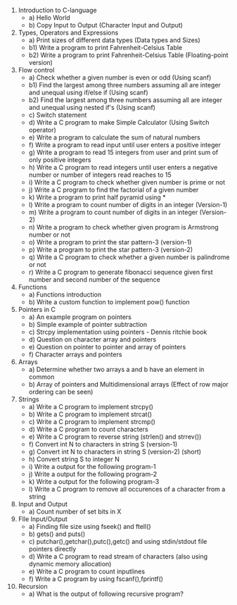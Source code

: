 1. Introduction to C-language
	* a) Hello World
	* b) Copy Input to Output (Character Input and Output)
2. Types, Operators and Expressions
	* a) Print sizes of different data types (Data types and Sizes)
	* b1) Write a program to print Fahrenheit-Celsius Table
	* b2) Write a program to print Fahrenheit-Celsius Table (Floating-point version)
3. Flow control
	* a) Check whether a given number is even or odd (Using scanf)
	* b1) Find the largest among three numbers assuming all are integer and unequal using if/else if (Using scanf)
	* b2) Find the largest among three numbers assuming all are integer and unequal using nested if's (Using scanf)
	* c) Switch statement
	* d) Write a C program to make Simple Calculator (Using Switch operator)
	* e) Write a program to calculate the sum of natural numbers
	* f) Write a program to read input until user enters a positive integer
	* g) Write a program to read 15 integers from user and print sum of only positive integers
	* h) Write a C program to read integers until user enters a negative number or number of integers read reaches to 15
	* i) Write a C program to check whether given number is prime or not
	* j) Write a C program to find the factorial of a given number
	* k) Write a program to print half pyramid using *
	* l) Write a program to count number of digits in an integer (Version-1)
	* m) Write a program to count number of digits in an integer (Version-2)
	* n) Write a program to check whether given program is Armstrong number or not
	* o) Write a program to print the star pattern-3 (version-1)
	* p) Write a program to print the star pattern-3 (version-2)
	* q) Write a C program to check whether a given number is palindrome or not
	* r) Write a C program to generate fibonacci sequence given first number and second number of the sequence
4. Functions
	* a) Functions introduction
	* b) Write a custom function to implement pow() function
5. Pointers in C
	* a) An example program on pointers
	* b) Simple example of pointer subtraction
	* c) Strcpy implementation using pointers - Dennis ritchie book
	* d) Question on character array and pointers
	* e) Question on pointer to pointer and array of pointers
	* f) Character arrays and pointers
6. Arrays
	* a) Determine whether two arrays a and b have an element in common
	* b) Array of pointers and Multidimensional arrays (Effect of row major ordering can be seen)
7. Strings
	* a) Write a C program to implement strcpy()
	* b) Write a C program to implement strcat()
	* c) Write a C program to implement strcmp()
	* d) Write a C program to count characters
	* e) Write a C program to reverse string (strlen() and strrev())
	* f) Convert int N to characters in string S (version-1)
	* g) Convert int N to characters in string S (version-2) (short)
	* h) Convert string S to integer N
	* i) Write a output for the following program-1
	* j) Write a output for the following program-2
	* k) Write a output for the following program-3
	* l) Write a C program to remove all occurences of a character from a string
8. Input and Output
	* a) Count number of set bits in X
9. FIle Input/Output
	* a) Finding file size using fseek() and ftell()
	* b) gets() and puts()
	* c) putchar(),getchar(),putc(),getc() and using stdin/stdout file pointers directly
	* d) Write a C program to read stream of characters (also using dynamic memory allocation)
	* e) Write a C program to count inputlines
	* f) Write a C program by using fscanf(),fprintf()
10. Recursion
	* a) What is the output of following recursive program?	